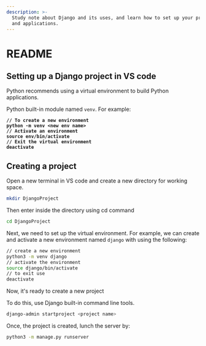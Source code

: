 ```yaml
---
description: >-
  Study note about Django and its uses, and learn how to set up your projects
  and applications.
---
```


# README

## Setting up a Django project in VS code

Python recommends using a virtual environment to build Python applications.

Python built-in module named `venv`. For example:

<pre class="language-bash"><code class="lang-bash"><strong>// To create a new environment
</strong><strong>python -m venv &#x3C;new env name>
</strong><strong>// Activate an environment
</strong><strong>source env/bin/activate
</strong><strong>// Exit the virtual environment
</strong><strong>deactivate
</strong></code></pre>

## Creating a project



Open a new terminal in VS code and create a new directory for working space.

```bash
mkdir DjangoProject
```

Then enter inside the directory using cd command

```bash
cd DjangoProject
```

Next, we need to set up the virtual environment. For example, we can create and activate a new environment named `django` with using the following:

```bash
// create a new environment
python3 -m venv django
// activate the environment
source django/bin/activate
// to exit use
deactivate
```

Now, it's ready to create a new project

To do this, use Django built-in command line tools.

```bash
django-admin startproject <project name>
```

Once, the project is created, lunch the server by:

```bash
python3 -m manage.py runserver
```
